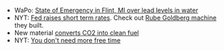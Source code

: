 * WaPo: [State of Emergency in Flint, MI over lead levels in water](https://www.washingtonpost.com/news/morning-mix/wp/2015/12/15/toxic-water-soaring-lead-levels-in-childrens-blood-create-state-of-emergency-in-flint-mich/)
* NYT: [Fed raises short term rates](http://www.nytimes.com/2015/12/17/business/economy/fed-interest-rates.html). Check out [Rube Goldberg machine](http://www.nytimes.com/interactive/2015/12/16/upshot/fed-interest-rates-rube-goldberg-machine.html) they built.
* New material [converts CO2 into clean fuel](http://www.sciencealert.com/new-material-converts-co2-into-clean-fuel-with-unprecedented-efficiency)
* NYT: [You don't need more free time](http://www.nytimes.com/2016/01/10/opinion/sunday/you-dont-need-more-free-time.html?_r=0)